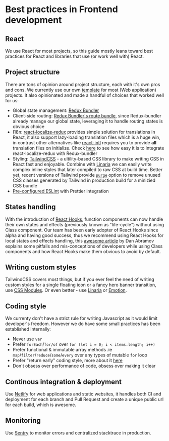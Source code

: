 # Best practices in Frontend development

## React

We use React for most projects, so this guide mostly leans toward best practices for React and libraries that use (or work well with) React.

## Project structure

There are tons of opinion around project structure, each with it's own pros and cons. We currently use our own [template](https://github.com/dwarvesf/template-react-app/tree/master/template) for most (Web application) projects. It also opinionated and made a handful of choices that worked well for us:

- Global state management: [Redux Bundler](https://reduxbundler.com/)
- Client-side routing: [Redux Bundler's route bundle](https://reduxbundler.com/api/included-bundles.html#createurlbundleoptionsobject), since Redux-bundler already manage our global state, leveraging it to handle routing states is obvious choice
- I18n: [react-localize-redux](https://github.com/ryandrewjohnson/react-localize-redux) provides simple solution for translations in React, it also support lazy-loading translation files which is a huge win, in contrast other alternatives like [react-intl](https://github.com/yahoo/react-intl) requires you to provide **all** translation files on initialize. Check [here](https://github.com/dwarvesf/template-react-app/blob/master/template/src/bundles/localize.js) to see how easy it is to integrate react-localize-redux with Redux-bundler
- Styling: [TailwindCSS](https://tailwindcss.com/docs/what-is-tailwind/) - a ultility-based CSS library to make writing CSS in React fast and enjoyable. Combine with [Linaria](https://github.com/callstack/linaria) we can easily write complex inline styles that later compiled to raw CSS at build time. Better yet, recent versions of Tailwind provide [`purge`](https://tailwindcss.com/docs/optimizing-for-production#purge-css-options) option to remove unused CSS classes generated by Tailwind in production build for a minizied CSS bundle
- [Pre-configured ESLint](https://github.com/dwarvesf/template-react-app/blob/master/template/.eslintrc.js) with Prettier integration

## States handling

With the introduction of [React Hooks](https://reactjs.org/docs/hooks-intro.html), function components can now handle their own states and effects (previously known as "life-cycle") without using Class component. Our team has been early adopter of React Hooks since alpha and having good success, thus we recommend using React Hooks for local states and effects handling, this [awesome article](https://overreacted.io/how-are-function-components-different-from-classes/) by Dan Abramov explains some pitfalls and mis-conceptions of developers while using Class components and how React Hooks make them obvious to avoid by default.

## Writing custom styles

TailwindCSS covers most things, but if you ever feel the need of writing custom styles for a single floating icon or a fancy hero banner transition, use [CSS Modules](https://github.com/css-modules/css-modules). Or even better - use [Linaria](https://github.com/callstack/linaria) or [Emotion](https://emotion.sh/docs/@emotion/css#css).

## Coding style

We currenty don't have a strict rule for writing Javascript as it would limit developer's freedom. However we do have some small practices has been established internally:

- Never use `var`
- Prefer `forEach`/`for/of` over `for (let i = 0; i < items.length; i++)`
- Prefer functional & immutable array methods .ie `map`/`filter`/`reduce`/`some`/`every` over any types of mutable `for` loop
- Prefer "return early" coding style, more about it [here](https://medium.com/@matryer/line-of-sight-in-code-186dd7cdea88)
- Don't obsess over performance of code, obsess over making it clear

## Continous integration & deployment

Use [Netlify](https://www.netlify.com/) for web applications and static websites, it handles both CI and deployment for each branch and Pull Request and create a unique public url for each build, which is awesome.

## Monitoring

Use [Sentry](https://sentry.io/) to monitor errors and centralized stacktrace in production.

